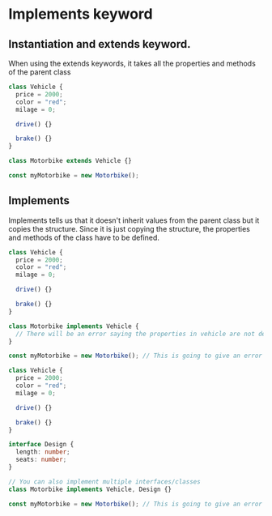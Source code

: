 # Implements keyword

## Instantiation and extends keyword.

When using the extends keywords, it takes all the properties and methods of the parent class

```ts
class Vehicle {
  price = 2000;
  color = "red";
  milage = 0;

  drive() {}

  brake() {}
}

class Motorbike extends Vehicle {}

const myMotorbike = new Motorbike();
```

## Implements

Implements tells us that it doesn't inherit values from the parent class but it copies the structure. Since it is just copying the structure, the properties and methods of the class have to be defined.

```ts
class Vehicle {
  price = 2000;
  color = "red";
  milage = 0;

  drive() {}

  brake() {}
}

class Motorbike implements Vehicle {
  // There will be an error saying the properties in vehicle are not defined
}

const myMotorbike = new Motorbike(); // This is going to give an error
```

```ts
class Vehicle {
  price = 2000;
  color = "red";
  milage = 0;

  drive() {}

  brake() {}
}

interface Design {
  length: number;
  seats: number;
}

// You can also implement multiple interfaces/classes
class Motorbike implements Vehicle, Design {}

const myMotorbike = new Motorbike(); // This is going to give an error
```
